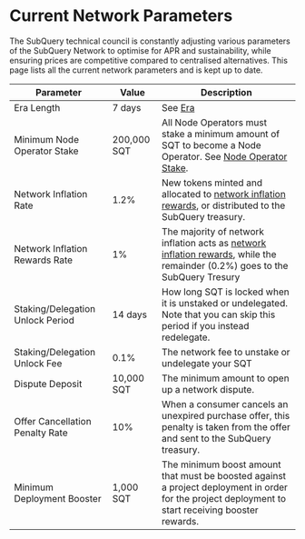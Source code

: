 # Current Network Parameters

The SubQuery technical council is constantly adjusting various parameters of the SubQuery Network to optimise for APR and sustainability, while ensuring prices are competitive compared to centralised alternatives. This page lists all the current network parameters and is kept up to date.

| Parameter                        | Value       | Description                                                                                                                                                                                                        |
| -------------------------------- | ----------- | ------------------------------------------------------------------------------------------------------------------------------------------------------------------------------------------------------------------ |
| Era Length                       | 7 days      | See [Era](./introduction/era.md)                                                                                                                                                                                   |
| Minimum Node Operator Stake      | 200,000 SQT | All Node Operators must stake a minimum amount of SQT to become a Node Operator. See [Node Operator Stake](./node_operators/stake.md).                                                                             |
| Network Inflation Rate           | 1.2%        | New tokens minted and allocated to [network inflation rewards](./introduction/reward-distribution.md#network-inflation-rewards), or distributed to the SubQuery treasury.                                          |
| Network Inflation Rewards Rate   | 1%          | The majority of network inflation acts as [network inflation rewards](./introduction/reward-distribution.md#network-inflation-rewards), while the remainder (0.2%) goes to the SubQuery Tresury |
| Staking/Delegation Unlock Period | 14 days     | How long SQT is locked when it is unstaked or undelegated. Note that you can skip this period if you instead redelegate.                                                                                           |
| Staking/Delegation Unlock Fee    | 0.1%        | The network fee to unstake or undelegate your SQT                                                                                                                                                                  |
| Dispute Deposit                  | 10,000 SQT  | The minimum amount to open up a network dispute.                                                                                                                                                                   |
| Offer Cancellation Penalty Rate  | 10%         | When a consumer cancels an unexpired purchase offer, this penalty is taken from the offer and sent to the SubQuery treasury.                                                                                       |
| Minimum Deployment Booster       | 1,000 SQT   | The minimum boost amount that must be boosted against a project deployment in order for the project deployment to start receiving booster rewards.                                                                 |

